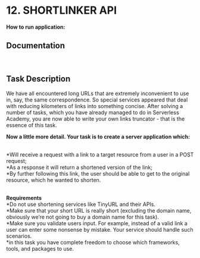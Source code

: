 # 12. SHORTLINKER API
**How to run application:**



## Documentation
<br>

## Task Description

We have all encountered long URLs that are extremely inconvenient to use in, say, the same correspondence. So special services appeared that deal with reducing kilometers of links into something concise. After solving a number of tasks, which you have already managed to do in Serverless Academy, you are now able to write your own links truncator - that is the essence of this task.<br>

**Now a little more detail. Your task is to create a server application which:**<br><br>

*Will receive a request with a link to a target resource from a user in a POST request;<br>
*As a response it will return a shortened version of the link;<br>
*By further following this link, the user should be able to get to the original resource, which he wanted to shorten.<br><br>

**Requirements**<br>
*Do not use shortening services like TinyURL and their APIs.<br>
*Make sure that your short URL is really short (excluding the domain name, obviously we’re not going to buy a domain name for this task).<br>
*Make sure you validate users input. For example, instead of a valid link a user can enter some nonsense by mistake. Your service should handle such scenarios.<br>
*in this task you have complete freedom to choose which frameworks, tools, and packages to use.<br>


